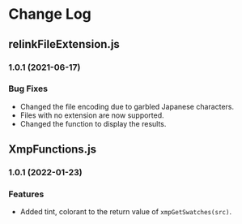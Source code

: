 # Change Log


## relinkFileExtension.js
### 1.0.1 (2021-06-17)
### Bug Fixes
- Changed the file encoding due to garbled Japanese characters.
- Files with no extension are now supported.
- Changed the function to display the results.


## XmpFunctions.js
### 1.0.1 (2022-01-23)
### Features
- Added tint, colorant to the return value of `xmpGetSwatches(src)`.

